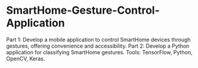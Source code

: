 # SmartHome-Gesture-Control-Application
Part 1: Develop a mobile application to control SmartHome devices through gestures, offering convenience and accessibility. Part 2: Develop a Python application for classifying SmartHome gestures. Tools: TensorFlow, Python, OpenCV, Keras.
